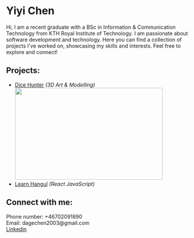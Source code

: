 <h1>Yiyi Chen</h1>

Hi, I am a recent graduate with a BSc in Information & Communication Technology from KTH Royal Institute of Technology. I am passionate about software development and technology. Here you can find a collection of projects I've worked on, showcasing my skills and interests. Feel free to explore and connect!

<h2>Projects:</h2>

- [Dice Hunter](https://biffenb.itch.io/the-dice-hunter) <i>(3D Art & Modelling)</i> 
<br><img src="https://img.itch.zone/aW1hZ2UvMTYyMzM5MS85NTEwOTM5LnBuZw==/794x1000/tyZ0YT.png" width="400" height="250" />
- [Learn Hangul](https://github.com/KavanGGandhi/learn-hangul) <i>(React JavaScript)</i>

<h2> Connect with me:</h2>
Phone number: +46702091890
<br>Email: dagechen2003@gmail.com
<br><a href="https://www.linkedin.com/in/yiyi-chen-6b60321a8">Linkedin</a>
